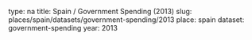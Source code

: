 type: na
title: Spain / Government Spending (2013)
slug: places/spain/datasets/government-spending/2013
place: spain
dataset: government-spending
year: 2013
